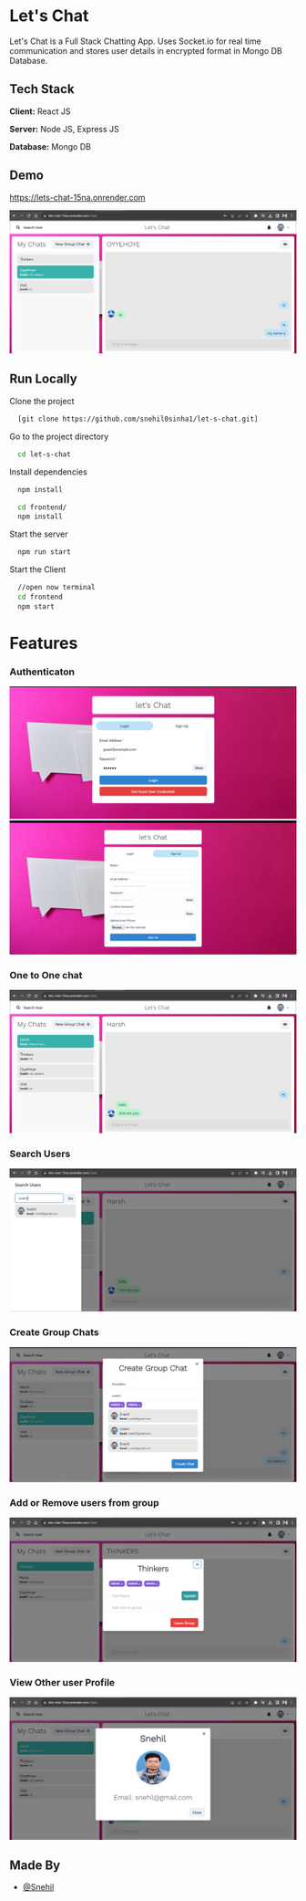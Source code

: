 
# Let's Chat

Let's Chat is a Full Stack Chatting App.
Uses Socket.io for real time communication and stores user details in encrypted format in Mongo DB Database.
## Tech Stack

**Client:** React JS

**Server:** Node JS, Express JS

**Database:** Mongo DB
  
## Demo
https://lets-chat-15na.onrender.com

![](https://github.com/snehil0sinha1/let-s-chat/blob/main/screenshots/main-screen.png)
## Run Locally

Clone the project

```bash
  [git clone https://github.com/snehil0sinha1/let-s-chat.git]
```

Go to the project directory

```bash
  cd let-s-chat
```

Install dependencies

```bash
  npm install
```

```bash
  cd frontend/
  npm install
```

Start the server

```bash
  npm run start
```
Start the Client

```bash
  //open now terminal
  cd frontend
  npm start
```

  
# Features

### Authenticaton
![](https://github.com/snehil0sinha1/let-s-chat/blob/main/screenshots/authentication.png)
![](https://github.com/snehil0sinha1/let-s-chat/blob/main/screenshots/signup.PNG)

### One to One chat
![](https://github.com/snehil0sinha1/let-s-chat/blob/main/screenshots/one-on-one.png)
### Search Users
![](https://github.com/snehil0sinha1/let-s-chat/blob/main/screenshots/search.PNG)
### Create Group Chats
![](https://github.com/snehil0sinha1/let-s-chat/blob/main/screenshots/group.png)

### Add or Remove users from group
![](https://github.com/snehil0sinha1/let-s-chat/blob/main/screenshots/upadte-delete.png)
### View Other user Profile
![](https://github.com/snehil0sinha1/let-s-chat/blob/main/screenshots/profile.PNG)
## Made By

- [@Snehil](https://github.com/snehil0sinha1)

  
